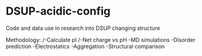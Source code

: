 # DSUP-acidic-config
Code and data use in research into DSUP changing structure

Methodology:
/-Calculate pI
/-Net charge vs pH
-MD simulations
-Disorder prediction
-Electrostatics
-Aggregation
-Structural comparison
